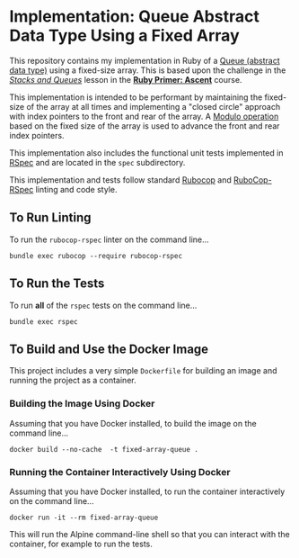 # Implementation: Queue Abstract Data Type Using a Fixed Array
This repository contains my implementation in Ruby of a 
[Queue (abstract data type)](https://en.wikipedia.org/wiki/Queue_%28abstract_data_type%29)
using a fixed-size array.  This is based upon the challenge in the
_[Stacks and Queues](https://rubymonk.com/learning/books/4-ruby-primer-ascent/chapters/33-advanced-arrays/lessons/86-stacks-and-queues)_
lesson in the
**[Ruby Primer: Ascent](https://rubymonk.com/learning/books/4-ruby-primer-ascent)**
course.

This implementation is intended to be performant by maintaining the
fixed-size of the array at all times and implementing a "closed circle"
approach with index pointers to the front and rear of the array.
A [Modulo operation](https://en.wikipedia.org/wiki/Modulo_operation)
based on the fixed size of the array is used to advance the front and
rear index pointers.

This implementation also includes the functional unit tests implemented
in [RSpec](https://rspec.info/) and are located in the `spec`
subdirectory.

This implementation and tests follow standard
[Rubocop](https://rubocop.org/) and
[RuboCop-RSpec](https://github.com/rubocop/rubocop-rspec) linting and
code style.

## To Run Linting
To run the `rubocop-rspec` linter on the command line...
```
bundle exec rubocop --require rubocop-rspec
```

## To Run the Tests
To run **all** of the `rspec` tests on the command line...
```
bundle exec rspec
```

## To Build and Use the Docker Image
This project includes a very simple `Dockerfile` for building
an image and running the project as a container.

### Building the Image Using Docker
Assuming that you have Docker installed, to build the image on
the command line...
```
docker build --no-cache  -t fixed-array-queue .
```

### Running the Container Interactively Using Docker
Assuming that you have Docker installed, to run the container
interactively on the command line...
```
docker run -it --rm fixed-array-queue
```

This will run the Alpine command-line shell so that you can
interact with the container, for example to run the tests.
